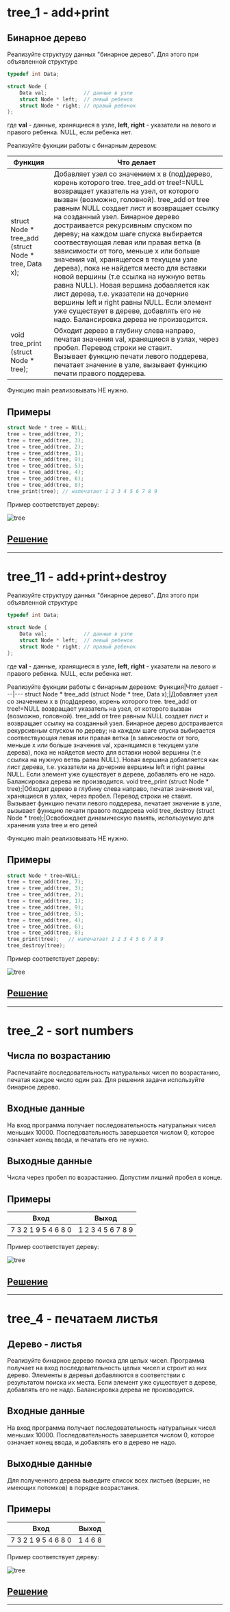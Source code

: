 # tree_1 - add+print

## Бинарное дерево
Реализуйте структуру данных "бинарное дерево". Для этого при объявленной структуре

```c
typedef int Data;

struct Node {
    Data val;            // данные в узле
    struct Node * left;  // левый ребенок
    struct Node * right; // правый ребенок
};
```
где **val** - данные, хранящиеся в узле, **left**, **right** - указатели на левого и правого ребенка. NULL, если ребенка нет.

Реализуйте фукнции работы с бинарным деревом:

Функция|Что делает
---|---
struct Node * tree_add (struct Node * tree, Data x);|Добавляет узел со значением х в (под)дерево, корень которого tree. tree_add от tree!=NULL возвращает указатель на узел, от которого вызван (возможно, головной). tree_add от tree равным NULL создает лист и возвращает ссылку на созданный узел. Бинарное дерево достраивается рекурсивным спуском по дереву; на каждом шаге спуска выбирается соотвествующая левая или правая ветка (в зависимости от того, меньше х или больше значения val, хранящегося в текущем узле дерева), пока не найдется место для вставки новой вершины (т.е ссылка на нужную ветвь равна NULL). Новая вершина добавляется как лист дерева, т.е. указатели на дочерние вершины left и right равны NULL. Если элемент уже существует в дереве, добавлять его не надо. Балансировка дерева не производится.
void tree_print (struct Node * tree);|Обходит дерево в глубину слева направо, печатая значения val, хранящиеся в узлах, через пробел. Перевод строки не ставит.<br>Вызывает функцию печати левого поддерева, печатает значение в узле, вызывает функцию печати правого поддерева.

Функцию main реализовывать НЕ нужно.

## Примеры

```c
struct Node * tree = NULL;
tree = tree_add(tree, 7);
tree = tree_add(tree, 3);
tree = tree_add(tree, 2);
tree = tree_add(tree, 1);
tree = tree_add(tree, 9);
tree = tree_add(tree, 5);
tree = tree_add(tree, 4);
tree = tree_add(tree, 6);
tree = tree_add(tree, 8);
tree_print(tree); // напечатает 1 2 3 4 5 6 7 8 9
```

Пример соответствует дереву:

![tree](../images/tree.gif)

## [Решение](tree_1.c)

---

# tree_11 - add+print+destroy

Реализуйте структуру данных "бинарное дерево". Для этого при объявленной структуре

```c
typedef int Data;

struct Node {
    Data val;            // данные в узле
    struct Node * left;  // левый ребенок
    struct Node * right; // правый ребенок
};
```

где **val** - данные, хранящиеся в узле, **left**, **right** - указатели на левого и правого ребенка. NULL, если ребенка нет.

Реализуйте фукнции работы с бинарным деревом:
Функция|Что делает
---|---
struct Node * tree_add (struct Node * tree, Data x);|Добавляет узел со значением х в (под)дерево, корень которого tree. tree_add от tree!=NULL возвращает указатель на узел, от которого вызван (возможно, головной). tree_add от tree равным NULL создает лист и возвращает ссылку на созданный узел. Бинарное дерево достраивается рекурсивным спуском по дереву; на каждом шаге спуска выбирается соотвествующая левая или правая ветка (в зависимости от того, меньше х или больше значения val, хранящимся в текущем узле дерева), пока не найдется место для вставки новой вершины (т.е ссылка на нужную ветвь равна NULL). Новая вершина добавляется как лист дерева, т.е. указатели на дочерние вершины left и right равны NULL. Если элемент уже существует в дереве, добавлять его не надо. Балансировка дерева не производится.
void tree_print (struct Node * tree);|Обходит дерево в глубину слева направо, печатая значения val, хранящиеся в узлах, через пробел. Перевод строки не ставит.<br>Вызывает функцию печати левого поддерева, печатает значение в узле, вызывает функцию печати правого поддерева
void tree_destroy (struct Node * tree);|Освобождает динамическую память, используемую для хранения узла tree и его детей

Функцию main реализовывать НЕ нужно.

## Примеры

```c
struct Node * tree=NULL;
tree = tree_add(tree, 7);
tree = tree_add(tree, 3);
tree = tree_add(tree, 2);
tree = tree_add(tree, 1);
tree = tree_add(tree, 9);
tree = tree_add(tree, 5);
tree = tree_add(tree, 4);
tree = tree_add(tree, 6);
tree = tree_add(tree, 8);
tree_print(tree);   // напечатает 1 2 3 4 5 6 7 8 9
tree_destroy(tree);
```

Пример соответствует дереву:

![tree](../images/tree.gif)

## [Решение](tree_11.c)

---

# tree_2 - sort numbers

## Числа по возрастанию
Распечатайте последовательность натуральных чисел по возрастанию, печатая каждое число один раз. Для решения задачи используйте бинарное дерево.

## Входные данные
На вход программа получает последовательность натуральных чисел меньших 10000. Последовательность завершается числом 0, которое означает конец ввода, и печатать его не нужно.

## Выходные данные
Числа через пробел по возрастанию. Допустим лишний пробел в конце.

## Примеры

Вход|Выход
---|---
7 3 2 1 9 5 4 6 8 0|1 2 3 4 5 6 7 8 9

Пример соответствует дереву:

![tree](../images/tree.gif)

## [Решение](tree_2.c)

---

# tree_4 - печатаем листья

## Дерево - листья
Реализуйте бинарное дерево поиска для целых чисел. Программа получает на вход последовательность целых чисел и строит из них дерево. Элементы в деревья добавляются в соответствии с результатом поиска их места. Если элемент уже существует в дереве, добавлять его не надо. Балансировка дерева не производится.

## Входные данные
На вход программа получает последовательность натуральных чисел меньших 10000. Последовательность завершается числом 0, которое означает конец ввода, и добавлять его в дерево не надо.

## Выходные данные
Для полученного дерева выведите список всех листьев (вершин, не имеющих потомков) в порядке возрастания.

## Примеры

Вход|Выход
---|---
7 3 2 1 9 5 4 6 8 0|1 4 6 8

Пример соответствует дереву:

![tree](../images/tree.gif)

## [Решение](tree_4.c)

---
